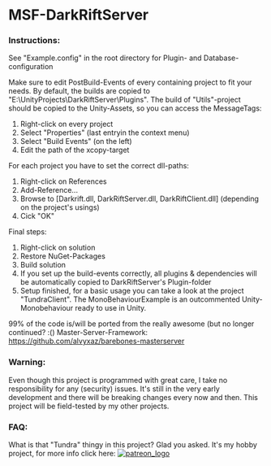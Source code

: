 # MSF-DarkRiftServer

### Instructions:

See "Example.config" in the root directory for Plugin- and Database-configuration

Make sure to edit PostBuild-Events of every containing project to fit your needs. By default, the builds are copied to "E:\UnityProjects\DarkRiftServer\Plugins". The build of "Utils"-project should be copied to the Unity-Assets, so you can access the MessageTags:
1. Right-click on every project
1. Select "Properties" (last entryin the context menu)
1. Select "Build Events" (on the left)
1. Edit the path of the xcopy-target

For each project you have to set the correct dll-paths:
1. Right-click on References
1. Add-Reference...
1. Browse to [Darkrift.dll, DarkRiftServer.dll, DarkRiftClient.dll] (depending on the project's usings)
1. Cick "OK"

Final steps:
1. Right-click on solution
1. Restore NuGet-Packages
1. Build solution
1. If you set up the build-events correctly, all plugins & dependencies will be automatically copied to DarkRiftServer's Plugin-folder
1. Setup finished, for a basic usage you can take a look at the project "TundraClient". The MonoBehaviourExample is an outcommented Unity-Monobehaviour ready to use in Unity.

99% of the code is/will be ported from the really awesome (but no longer continued? :() Master-Server-Framework: https://github.com/alvyxaz/barebones-masterserver

### Warning:

Even though this project is programmed with great care, I take no responsibility for any (security) issues. It's still in the very early development and there will be breaking changes every now and then. This project will be field-tested by my other projects.

### FAQ:
What is that "Tundra" thingy in this project? Glad you asked. It's my hobby project, for more info click here:
[![patreon_logo](https://user-images.githubusercontent.com/1029673/28471651-be40a2ea-6e35-11e7-9b01-e1b4a7d533b3.png)](https://www.patreon.com/proepkes)
